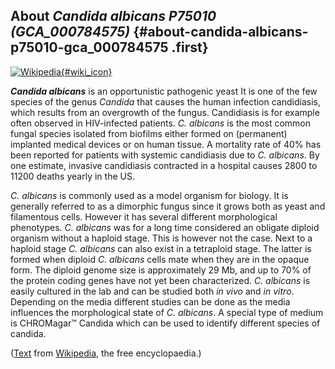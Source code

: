 About *Candida albicans P75010 (GCA\_000784575)* {#about-candida-albicans-p75010-gca_000784575 .first}
------------------------------------------------

[![Wikipedia](/img/wikipedia_logo_v2_en.png){#wiki_icon}](http://en.wikipedia.org/wiki/Candida_albicans)

***Candida albicans*** is an opportunistic pathogenic yeast It is one of
the few species of the genus *Candida* that causes the human infection
candidiasis, which results from an overgrowth of the fungus. Candidiasis
is for example often observed in HIV-infected patients. *C. albicans* is
the most common fungal species isolated from biofilms either formed on
(permanent) implanted medical devices or on human tissue. A mortality
rate of 40% has been reported for patients with systemic candidiasis due
to *C. albicans*. By one estimate, invasive candidiasis contracted in a
hospital causes 2800 to 11200 deaths yearly in the US.

*C. albicans* is commonly used as a model organism for biology. It is
generally referred to as a dimorphic fungus since it grows both as yeast
and filamentous cells. However it has several different morphological
phenotypes. *C. albicans* was for a long time considered an obligate
diploid organism without a haploid stage. This is however not the case.
Next to a haploid stage *C. albicans* can also exist in a tetraploid
stage. The latter is formed when diploid *C. albicans* cells mate when
they are in the opaque form. The diploid genome size is approximately
29 Mb, and up to 70% of the protein coding genes have not yet been
characterized. *C. albicans* is easily cultured in the lab and can be
studied both *in vivo* and *in vitro*. Depending on the media different
studies can be done as the media influences the morphological state of
*C. albicans*. A special type of medium is CHROMagar™ Candida which can
be used to identify different species of candida.

([Text](http://en.wikipedia.org/wiki/Candida_albicans) from
[Wikipedia](http://en.wikipedia.org/), the free encyclopaedia.)
